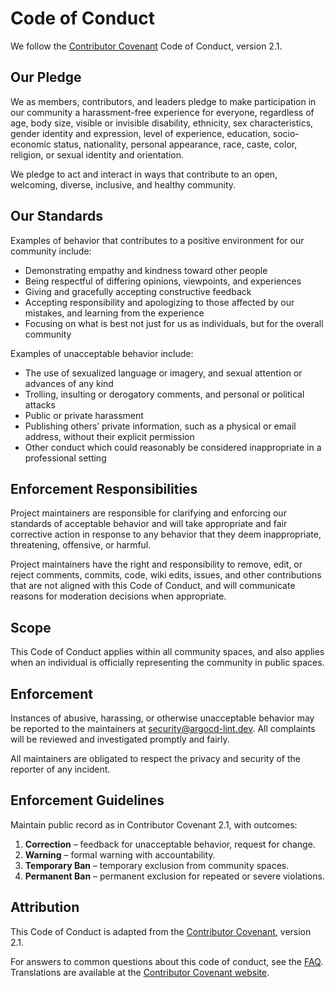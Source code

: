 # Code of Conduct

We follow the [Contributor Covenant](https://www.contributor-covenant.org/) Code of Conduct, version 2.1.

## Our Pledge

We as members, contributors, and leaders pledge to make participation in our community a harassment-free experience for everyone, regardless of age, body size, visible or invisible disability, ethnicity, sex characteristics, gender identity and expression, level of experience, education, socio-economic status, nationality, personal appearance, race, caste, color, religion, or sexual identity and orientation.

We pledge to act and interact in ways that contribute to an open, welcoming, diverse, inclusive, and healthy community.

## Our Standards

Examples of behavior that contributes to a positive environment for our community include:

- Demonstrating empathy and kindness toward other people
- Being respectful of differing opinions, viewpoints, and experiences
- Giving and gracefully accepting constructive feedback
- Accepting responsibility and apologizing to those affected by our mistakes, and learning from the experience
- Focusing on what is best not just for us as individuals, but for the overall community

Examples of unacceptable behavior include:

- The use of sexualized language or imagery, and sexual attention or advances of any kind
- Trolling, insulting or derogatory comments, and personal or political attacks
- Public or private harassment
- Publishing others’ private information, such as a physical or email address, without their explicit permission
- Other conduct which could reasonably be considered inappropriate in a professional setting

## Enforcement Responsibilities

Project maintainers are responsible for clarifying and enforcing our standards of acceptable behavior and will take appropriate and fair corrective action in response to any behavior that they deem inappropriate, threatening, offensive, or harmful.

Project maintainers have the right and responsibility to remove, edit, or reject comments, commits, code, wiki edits, issues, and other contributions that are not aligned with this Code of Conduct, and will communicate reasons for moderation decisions when appropriate.

## Scope

This Code of Conduct applies within all community spaces, and also applies when an individual is officially representing the community in public spaces.

## Enforcement

Instances of abusive, harassing, or otherwise unacceptable behavior may be reported to the maintainers at [security@argocd-lint.dev](mailto:security@argocd-lint.dev). All complaints will be reviewed and investigated promptly and fairly.

All maintainers are obligated to respect the privacy and security of the reporter of any incident.

## Enforcement Guidelines

Maintain public record as in Contributor Covenant 2.1, with outcomes:

1. **Correction** – feedback for unacceptable behavior, request for change.
2. **Warning** – formal warning with accountability.
3. **Temporary Ban** – temporary exclusion from community spaces.
4. **Permanent Ban** – permanent exclusion for repeated or severe violations.

## Attribution

This Code of Conduct is adapted from the [Contributor Covenant][homepage], version 2.1.

For answers to common questions about this code of conduct, see the [FAQ](https://www.contributor-covenant.org/faq). Translations are available at the [Contributor Covenant website](https://www.contributor-covenant.org/translations).

[homepage]: https://www.contributor-covenant.org
